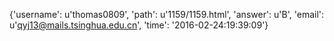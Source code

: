 {'username': u'thomas0809', 'path': u'1159/1159.html', 'answer': u'B', 'email': u'qyj13@mails.tsinghua.edu.cn', 'time': '2016-02-24:19:39:09'}